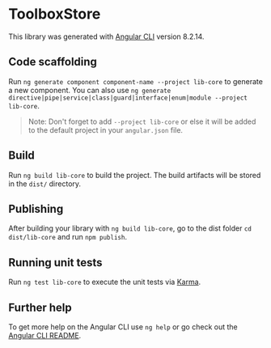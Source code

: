# ToolboxStore

This library was generated with [Angular CLI](https://github.com/angular/angular-cli) version 8.2.14.

## Code scaffolding

Run `ng generate component component-name --project lib-core` to generate a new component. You can also use `ng generate directive|pipe|service|class|guard|interface|enum|module --project lib-core`.

> Note: Don't forget to add `--project lib-core` or else it will be added to the default project in your `angular.json` file.

## Build

Run `ng build lib-core` to build the project. The build artifacts will be stored in the `dist/` directory.

## Publishing

After building your library with `ng build lib-core`, go to the dist folder `cd dist/lib-core` and run `npm publish`.

## Running unit tests

Run `ng test lib-core` to execute the unit tests via [Karma](https://karma-runner.github.io).

## Further help

To get more help on the Angular CLI use `ng help` or go check out the [Angular CLI README](https://github.com/angular/angular-cli/blob/master/README.md).
